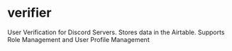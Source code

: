 # verifier

User Verification for Discord Servers. Stores data in the Airtable.
Supports Role Management and User Profile Management
